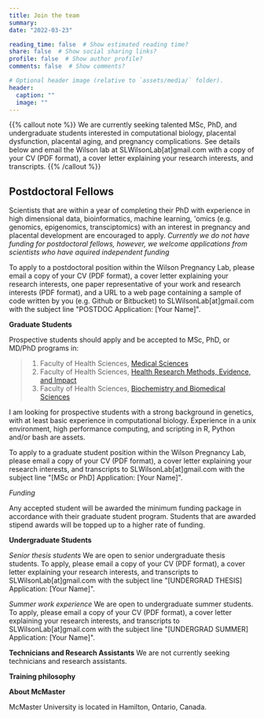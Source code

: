 ```yaml
---
title: Join the team
summary:
date: "2022-03-23"

reading_time: false  # Show estimated reading time?
share: false  # Show social sharing links?
profile: false  # Show author profile?
comments: false  # Show comments?

# Optional header image (relative to `assets/media/` folder).
header:
  caption: ""
  image: ""
---
```


{{% callout note %}}
We are currently seeking talented MSc, PhD, and undergraduate students interested in computational biology, placental dysfunction, placental aging, and pregnancy complications.
See details below and email the Wilson lab at SLWilsonLab[at]gmail.com with a copy of your CV (PDF format), a cover letter explaining your research interests, and transcripts.
{{% /callout %}}

## **Postdoctoral Fellows**

Scientists that are within a year of completing their PhD with experience in high dimensional data, bioinformatics, machine learning, 'omics (e.g. genomics, epigenomics, transciptomics) with an interest in pregnancy and placental development are encouraged to apply. *Currently we do not have funding for postdoctoral fellows, however, we welcome applications from scientists who have aquired independent funding*

To apply to a postdoctoral position within the Wilson Pregnancy Lab, please email a copy of your CV (PDF format), a cover letter explaining your research interests, one paper representative of your work and research interests (PDF format), and a URL to a web page containing a sample of code written by you (e.g. Github or Bitbucket) to SLWilsonLab[at]gmail.com with the subject line "POSTDOC Application: [Your Name]".

**Graduate Students**

Prospective students should apply and be accepted to MSc, PhD, or MD/PhD programs in:

> 1. Faculty of Health Sciences, [Medical Sciences](https://gs.mcmaster.ca/program/medical-sciences/)
> 2. Faculty of Health Sciences, [Health Research Methods, Evidence, and Impact](https://hei.mcmaster.ca/education)
> 3. Faculty of Health Sciences, [Biochemistry and Biomedical Sciences](https://gs.mcmaster.ca/program/biochemistry-and-biomedical-sciences/)

I am looking for prospective students with a strong background in genetics, with at least basic experience in computational biology.
Experience in a unix environment, high performance computing, and scripting in R, Python and/or bash are assets. 

To apply to a graduate student position within the Wilson Pregnancy Lab, please email a copy of your CV (PDF format), a cover letter explaining your research interests, and transcripts to SLWilsonLab[at]gmail.com with the subject line "[MSc or PhD] Application: [Your Name]".

*Funding*

Any accepted student will be awarded the minimum funding package in accordance with their graduate student program. Students that are awarded stipend awards will be topped up to a higher rate of funding.

**Undergraduate Students**

*Senior thesis students*
We are open to senior undergraduate thesis students. To apply, please email a copy of your CV (PDF format), a cover letter explaining your research interests, and transcripts to SLWilsonLab[at]gmail.com with the subject line "[UNDERGRAD THESIS] Application: [Your Name]".

*Summer work experience*
We are open to undergraduate summer students. To apply, please email a copy of your CV (PDF format), a cover letter explaining your research interests, and transcripts to SLWilsonLab[at]gmail.com with the subject line "[UNDERGRAD SUMMER] Application: [Your Name]".

**Technicians and Research Assistants**
We are not currently seeking technicians and research assistants.

**Training philosophy**

**About McMaster**

McMaster University is located in Hamilton, Ontario, Canada. 

